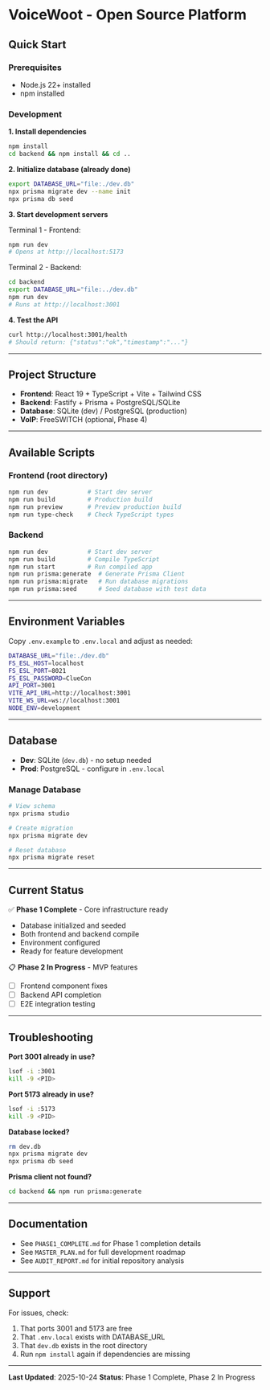 # VoiceWoot - Open Source Platform

## Quick Start

### Prerequisites
- Node.js 22+ installed
- npm installed

### Development

**1. Install dependencies**
```bash
npm install
cd backend && npm install && cd ..
```

**2. Initialize database (already done)**
```bash
export DATABASE_URL="file:./dev.db"
npx prisma migrate dev --name init
npx prisma db seed
```

**3. Start development servers**

Terminal 1 - Frontend:
```bash
npm run dev
# Opens at http://localhost:5173
```

Terminal 2 - Backend:
```bash
cd backend
export DATABASE_URL="file:../dev.db"
npm run dev
# Runs at http://localhost:3001
```

**4. Test the API**
```bash
curl http://localhost:3001/health
# Should return: {"status":"ok","timestamp":"..."}
```

---

## Project Structure

- **Frontend**: React 19 + TypeScript + Vite + Tailwind CSS
- **Backend**: Fastify + Prisma + PostgreSQL/SQLite
- **Database**: SQLite (dev) / PostgreSQL (production)
- **VoIP**: FreeSWITCH (optional, Phase 4)

---

## Available Scripts

### Frontend (root directory)
```bash
npm run dev           # Start dev server
npm run build         # Production build
npm run preview       # Preview production build
npm run type-check    # Check TypeScript types
```

### Backend
```bash
npm run dev           # Start dev server
npm run build         # Compile TypeScript
npm run start         # Run compiled app
npm run prisma:generate  # Generate Prisma Client
npm run prisma:migrate   # Run database migrations
npm run prisma:seed      # Seed database with test data
```

---

## Environment Variables

Copy `.env.example` to `.env.local` and adjust as needed:

```bash
DATABASE_URL="file:./dev.db"
FS_ESL_HOST=localhost
FS_ESL_PORT=8021
FS_ESL_PASSWORD=ClueCon
API_PORT=3001
VITE_API_URL=http://localhost:3001
VITE_WS_URL=ws://localhost:3001
NODE_ENV=development
```

---

## Database

- **Dev**: SQLite (`dev.db`) - no setup needed
- **Prod**: PostgreSQL - configure in `.env.local`

### Manage Database
```bash
# View schema
npx prisma studio

# Create migration
npx prisma migrate dev

# Reset database
npx prisma migrate reset
```

---

## Current Status

✅ **Phase 1 Complete** - Core infrastructure ready
- Database initialized and seeded
- Both frontend and backend compile
- Environment configured
- Ready for feature development

📋 **Phase 2 In Progress** - MVP features
- [ ] Frontend component fixes
- [ ] Backend API completion
- [ ] E2E integration testing

---

## Troubleshooting

**Port 3001 already in use?**
```bash
lsof -i :3001
kill -9 <PID>
```

**Port 5173 already in use?**
```bash
lsof -i :5173
kill -9 <PID>
```

**Database locked?**
```bash
rm dev.db
npx prisma migrate dev
npx prisma db seed
```

**Prisma client not found?**
```bash
cd backend && npm run prisma:generate
```

---

## Documentation

- See `PHASE1_COMPLETE.md` for Phase 1 completion details
- See `MASTER_PLAN.md` for full development roadmap
- See `AUDIT_REPORT.md` for initial repository analysis

---

## Support

For issues, check:
1. That ports 3001 and 5173 are free
2. That `.env.local` exists with DATABASE_URL
3. That `dev.db` exists in the root directory
4. Run `npm install` again if dependencies are missing

---

**Last Updated**: 2025-10-24
**Status**: Phase 1 Complete, Phase 2 In Progress
